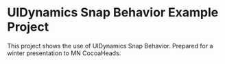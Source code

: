 UIDynamics Snap Behavior Example Project
=======================

This project shows the use of UIDynamics Snap Behavior. Prepared for a winter presentation to MN CocoaHeads.
